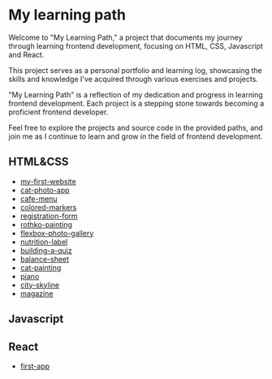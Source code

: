 # My learning path

Welcome to "My Learning Path," a project that documents my journey through learning frontend development, focusing on HTML, CSS, Javascript and React.

This project serves as a personal portfolio and learning log, showcasing the skills and knowledge I've acquired through various exercises and projects.

"My Learning Path" is a reflection of my dedication and progress in learning frontend development. Each project is a stepping stone towards becoming a proficient frontend developer.

Feel free to explore the projects and source code in the provided paths, and join me as I continue to learn and grow in the field of frontend development.

## HTML&CSS

- <a href="./html-and-css/my-first-website">my-first-website</a>
- <a href="./html-and-css/cat-photo-app">cat-photo-app</a>
- <a href="./html-and-css/cafe-menu">cafe-menu</a>
- <a href="./html-and-css/colored-markers">colored-markers</a>
- <a href="./html-and-css/registration-form">registration-form</a>
- <a href="./html-and-css/rothko-painting">rothko-painting</a>
- <a href="./html-and-css/flexbox-photo-gallery">flexbox-photo-gallery</a>
- <a href="./html-and-css/nutrition-label">nutrition-label</a>
- <a href="./html-and-css/building-a-quiz">building-a-quiz</a>
- <a href="./html-and-css/balance-sheet">balance-sheet</a>
- <a href="./html-and-css/cat-painting">cat-painting</a>
- <a href="./html-and-css/piano">piano</a>
- <a href="./html-and-css/city-skyline">city-skyline</a>
- <a href="./html-and-css/magazine">magazine</a>

## Javascript

## React

- <a href="./react/firstapp">first-app</a>
